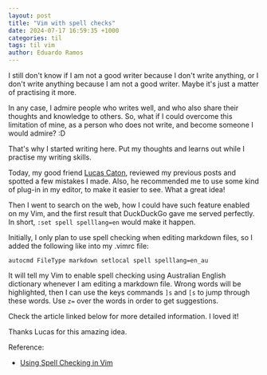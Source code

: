 ```yaml
---
layout: post
title: "Vim with spell checks"
date: 2024-07-17 16:59:35 +1000
categories: til
tags: til vim
author: Eduardo Ramos
---
```

I still don't know if I am not a good writer because I don't write anything, or I don't write anything because I am not a good writer. Maybe it's just a matter of practising it more.

In any case, I admire people who writes well, and who also share their thoughts and knowledge to others. So, what if I could overcome this limitation of mine, as a person who does not write, and become someone I would admire? :D

That's why I started writing here. Put my thoughts and learns out while I practise my writing skills.

Today, my good friend [Lucas Caton](https://www.lucascaton.com/about), reviewed my previous posts and spotted a few mistakes I made. Also, he recommended me to use some kind of plug-in in my editor, to make it easier to see. What a great idea!

Then I went to search on the web, how I could have such feature enabled on my Vim, and the first result that DuckDuckGo gave me served perfectly. In short, `:set spell spelllang=en` would make it happen.

Initially, I only plan to use spell checking when editing markdown files, so I added the following like into my .vimrc file:
```
autocmd FileType markdown setlocal spell spelllang=en_au
```
It will tell my Vim to enable spell checking using Australian English dictionary whenever I am editing a markdown file. Wrong words will be highlighted, then I can use the keys commands `]s` and `[s` to jump through these words. Use `z=` over the words in order to get suggestions.

Check the article linked below for more detailed information. I loved it!

Thanks Lucas for this amazing idea.

Reference:
* [Using Spell Checking in Vim](https://www.linux.com/training-tutorials/using-spell-checking-vim/)
